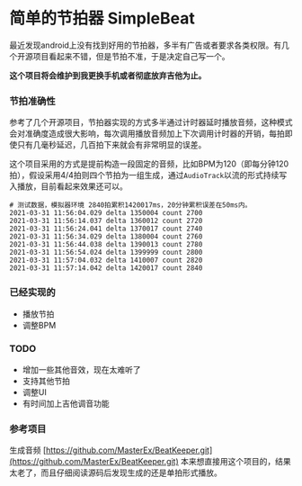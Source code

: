 # 简单的节拍器 SimpleBeat 

最近发现android上没有找到好用的节拍器，多半有广告或者要求各类权限。有几个开源项目看起来不错，但是节拍不准，于是决定自己写一个。

<B>这个项目将会维护到我更换手机或者彻底放弃吉他为止。</B>

### 节拍准确性

参考了几个开源项目，节拍器实现的方式多半通过计时器延时播放音频，这种模式会对准确度造成很大影响，每次调用播放音频加上下次调用计时器的开销，每拍即使只有几毫秒延迟，几百拍下来就会有非常明显的误差。

这个项目采用的方式是提前构造一段固定的音频，比如BPM为120（即每分钟120拍），假设采用4/4拍则四个节拍为一组生成，通过`AudioTrack`以流的形式持续写入播放，目前看起来效果还可以。

```
# 测试数据，模拟器环境 2840拍累积1420017ms，20分钟累积误差在50ms内。
2021-03-31 11:56:04.029 delta 1350004 count 2700
2021-03-31 11:56:14.037 delta 1360012 count 2720
2021-03-31 11:56:24.041 delta 1370017 count 2740
2021-03-31 11:56:34.029 delta 1380004 count 2760
2021-03-31 11:56:44.038 delta 1390013 count 2780
2021-03-31 11:56:54.024 delta 1399999 count 2800
2021-03-31 11:57:04.032 delta 1410007 count 2820
2021-03-31 11:57:14.042 delta 1420017 count 2840
```



### 已经实现的

* 播放节拍
* 调整BPM

### TODO

* 增加一些其他音效，现在太难听了
* 支持其他节拍
* 调整UI
* 有时间加上吉他调音功能

### 参考项目

生成音频 [https://github.com/MasterEx/BeatKeeper.git](https://github.com/MasterEx/BeatKeeper.git)
本来想直接用这个项目的，结果太老了，而且仔细阅读源码后发现生成的还是单拍形式播放。